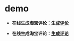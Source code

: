 # demo

- **在线生成淘宝评论：[生成评论](https://ichen.ink/demo/tbpl.html)**


- **在线生成淘宝评论：[生成评论](https://ichen.ink/demo/sjmm.html)**
